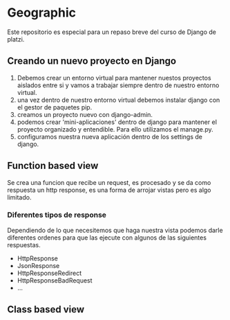 # Geographic
Este repositorio es especial para un repaso breve del curso de Django de platzi.
## Creando un nuevo proyecto en Django
1. Debemos crear un entorno virtual para mantener nuestos proyectos aislados entre si y vamos a trabajar siempre dentro de nuestro entorno virtual.
2. una vez dentro de nuestro entorno virtual debemos instalar django con el gestor de paquetes pip.
3. creamos un proyecto nuevo con django-admin.
4. podemos crear 'mini-aplicaciones' dentro de django para mantener el proyecto organizado y entendible. Para ello utilizamos el manage.py.
5. configuramos nuestra nueva aplicación dentro de los settings de django.
## Function based view
Se crea una funcion que recibe un request, es procesado y se da como respuesta un http response, es una forma de arrojar vistas pero es algo limitado.
### Diferentes tipos de response
Dependiendo de lo que necesitemos que haga nuestra vista podemos darle diferentes ordenes para que las ejecute con algunos de las siguientes respuestas.
* HttpResponse
* JsonResponse
* HttpResponseRedirect
* HttpResponseBadRequest
* ...
## Class based view
